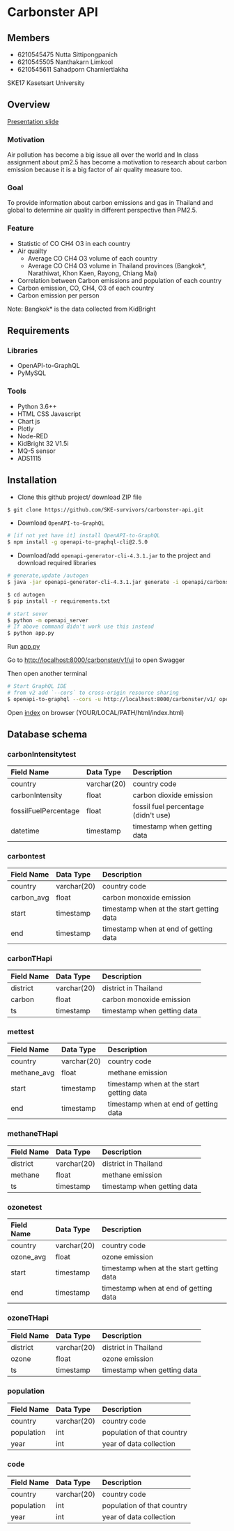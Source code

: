 # Carbonster API

## Members

- 6210545475 Nutta Sittipongpanich
- 6210545505 Nanthakarn Limkool
- 6210545611 Sahadporn Charnlertlakha

SKE17 Kasetsart University

## Overview

[Presentation slide](https://drive.google.com/file/d/1TIyIySlGJfEID2mTeglj6w8EQ-9uLhL-/view?usp=sharing)

### Motivation

Air pollution has become a big issue all over the world and In class assignment about pm2.5 has become a motivation to research about carbon emission because it is a big factor of air quality measure too.

### Goal

To provide information about carbon emissions and gas in Thailand and global to determine air quality in different perspective than PM2.5.

### Feature

- Statistic of CO CH4 O3 in each country
- Air quailty
  - Average CO CH4 O3 volume of each country
  - Average CO CH4 O3 volume in Thailand provinces (Bangkok\*, Narathiwat, Khon Kaen, Rayong, Chiang Mai)
- Correlation between Carbon emissions and population of each country
- Carbon emission, CO, CH4, O3 of each country
- Carbon emission per person

Note: Bangkok\* is the data collected from KidBright

## Requirements

### Libraries

- OpenAPI-to-GraphQL
- PyMySQL

### Tools

- Python 3.6++
- HTML CSS Javascript
- Chart js
- Plotly
- Node-RED
- KidBright 32 V1.5i
- MQ-5 sensor
- ADS1115

## Installation

- Clone this github project/ download ZIP file

```bash
$ git clone https://github.com/SKE-survivors/carbonster-api.git
```

- Download `OpenAPI-to-GraphQL`

```bash
# [if not yet have it] install OpenAPI-to-GraphQL
$ npm install -g openapi-to-graphql-cli@2.5.0
```

- Download/add `openapi-generator-cli-4.3.1.jar` to the project and download required libraries

```bash
# generate,update /autogen
$ java -jar openapi-generator-cli-4.3.1.jar generate -i openapi/carbonster-api.yaml -o autogen -g python-flask

$ cd autogen
$ pip install -r requirements.txt

# start sever
$ python -m openapi_server
# If above command didn't work use this instead
$ python app.py
```

Run [app.py](app.py)

Go to <http://localhost:8000/carbonster/v1/ui> to open Swagger

Then open another terminal

```bash
# Start GraphQL IDE
# from v2 add `--cors` to cross-origin resource sharing
$ openapi-to-graphql --cors -u http://localhost:8000/carbonster/v1/ openapi/carbonster-api.yaml
```

Open [index](html/index.html) on browser (YOUR/LOCAL/PATH/html/index.html)

## Database schema

### carbonIntensitytest

| Field Name           | Data Type   | Description |
| :------------------- | :---------- | :---------- |
| country              | varchar(20) | country code |
| carbonIntensity      | float       | carbon dioxide emission |
| fossilFuelPercentage | float       | fossil fuel percentage (didn't use) |
| datetime             | timestamp   | timestamp when getting data |

### carbontest

| Field Name | Data Type   | Description |
| :--------- | :---------- | :---------- |
| country    | varchar(20) | country code |
| carbon_avg | float       | carbon monoxide emission |
| start      | timestamp   | timestamp when at the start getting data |
| end        | timestamp   | timestamp when at end of getting data |

### carbonTHapi

| Field Name | Data Type   | Description |
| :--------- | :---------- | :---------- |
| district   | varchar(20) | district in Thailand |
| carbon     | float       | carbon monoxide emission |
| ts         | timestamp   | timestamp when getting data |

### mettest

| Field Name  | Data Type   | Description |
| :---------- | :---------- | :---------- |
| country     | varchar(20) | country code |
| methane_avg | float       | methane emission |
| start      | timestamp   | timestamp when at the start getting data |
| end        | timestamp   | timestamp when at end of getting data |

### methaneTHapi

| Field Name | Data Type   | Description |
| :--------- | :---------- | :---------- |
| district   | varchar(20) | district in Thailand |
| methane    | float       | methane emission |
| ts         | timestamp   | timestamp when getting data |

### ozonetest

| Field Name | Data Type   | Description |
| :--------- | :---------- | :---------- |
| country    | varchar(20) | country code |
| ozone_avg  | float       | ozone emission |
| start      | timestamp   | timestamp when at the start getting data |
| end        | timestamp   | timestamp when at end of getting data |

### ozoneTHapi

| Field Name | Data Type   | Description |
| :--------- | :---------- | :---------- |
| district   | varchar(20) | district in Thailand |
| ozone      | float       | ozone emission |
| ts         | timestamp   | timestamp when getting data |

### population

| Field Name | Data Type   | Description |
| :--------- | :---------- | :---------- |
| country    | varchar(20) | country code |
| population | int         | population of that country |
| year       | int         | year of data collection |

### code

| Field Name | Data Type   | Description |
| :--------- | :---------- | :---------- |
| country    | varchar(20) | country code |
| population | int         | population of that country |
| year       | int         | year of data collection |
